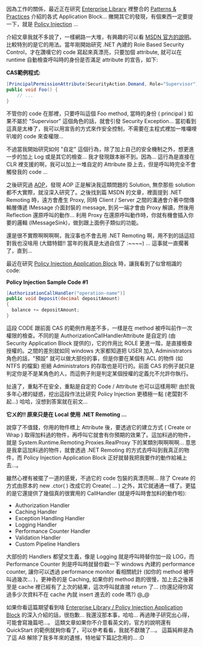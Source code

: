 因為工作的關係，最近正在研究 [Enterprise Library](http://msdn.microsoft.com/en-us/library/dd203099.aspx) 裡整合的 [Patterns & Practices](http://msdn.microsoft.com/en-us/library/ms998572.aspx) 介紹的各式 Application Block... 撇開其它的發現，有個東西一定要提一下，就是 [Policy Injection](http://msdn.microsoft.com/en-us/library/dd139982.aspx) ...

介紹文章我就不多說了，一樣網路一大堆，有興趣的可以看 [MSDN 官方的說明](http://msdn.microsoft.com/en-us/library/dd139982.aspx)。比較特別的是它的用法。當年剛開始研究 .NET 內建的 Role Based Security Control，才在讚嘆它的 code 寫起來真漂亮，只要加個 attribute, 就可以在 runtime 自動檢查呼叫時的身份是否滿足 attribute 的宣告，如下:

**CAS範例程式:**

```csharp
[PrincipalPermissionAttribute(SecurityAction.Demand, Role="Supervisor")]
public void Foo() {
    // ... 
}
```

不管你的 code 在那裡，只要呼叫這個 Foo method, 當時的身份 ( principal ) 如果不屬於 "Supervisor" 這個角色的話，就會引發 Security Exception... 當初看到這真是太棒了，我可以用宣告的方式來作安全控制，不需要在主程式裡加一堆囉哩叭唆的 code 來查權限...

不過當我開始研究如何 "自定" 這個行為，除了加上自己的安全機制之外，想更進一步的加上 Log 或是其它的檢查... 我才發現跟本辦不到。因為... 這行為是直接在 CLR 裡支援的啊，我可以加上一堆自定的 Attribute 掛上去，但是呼叫時完全不會觸發我的 code ...

之後研究過 [AOP](http://en.wikipedia.org/wiki/Aspect-oriented_programming)，發現 AOP 正是解決我這類問題的 Solution, 無奈那些 solution 都不大實際，就沒深入研究了。之後找到篇 MSDN 的文章，裡面提到 .NET Remoting 時，遠方會產生 Proxy, 同時 Client / Server 之間的溝通會介著中間傳輸層傳遞 IMessage 介面封裝的 message, 到另一端才會由 Proxy 解讀，然後用 Reflection 還原呼叫的動作... 利用 Proxy 在還原呼叫動作時，你就有機會插入你要的邏輯 (IMessageSink)，做到跟上面例子類似的功能。

還是很不實際啊啊啊啊，我沒事也不會去用 .NET Remoting 啊，用不到的話這招對我也沒啥用 (大錯特錯!! 當年的我真是太過自信了 :~~~~) ... 這事就一直擱著了，直到...

最近在研究 [Policy Injection Application Block](http://msdn.microsoft.com/en-us/library/dd139982.aspx) 時，讓我看到了似曾相識的 code:

**Policy Injection Sample Code #1**

```csharp
[AuthorizationCallHandler("operation-name")]
public void Deposit(decimal depositAmount)
{
  balance += depositAmount;
}
```

這段 CODE 跟前面 CAS 的範例作用差不多，一樣是在 method 被呼叫前作一次權限的檢查。不同的是 AuthorizationCallHandlerAttribute 是自定的 (由 Security Application Block 提供的)，它的作用比 ROLE 更進一階，是直接檢查授權的。之間的差別就如同 windows 大家都知道把 USER 加入 Administrators 角色的話，"預設" 就可以做大部份的事，但是你要在某個有 ACL 的物件 (如 NTFS 的檔案) 拒絕 Administrators 的存取也是可行的。前面 CAS 的例子就只是判定你是不是某角色的人，而這例子則是判定某個授權的定義允不允許你執行。

扯遠了，重點不在安全，重點是自定的 Code / Attribute 也可以這樣用啊! 由於我多年心裡的疑惑，挖出這段作法比研究 Policy Injection 更積極一點 (老闆對不起...) 哈哈，沒想到答案就在前文...

**它ㄨ的!! 原來只是在 Local 使用 .NET Remoting ...**

說穿了不值錢，你用的物件標上 Attribute 後，要透過它的建立方式 ( Create or Wrap ) 取得加料過的物件，再呼叫它就會有你預期的效果了。這加料過的物件，就是 System.Runtime.Remoting.Proxies.RealProxy 下的某類別啊啊啊啊... 意思是我拿這加料過的物件，就會透過 .NET Remoting 的方式去呼叫到我真正的物件，而 Policy Injection Application Block 正好就替我把我要作的動作給補上去...。

雖然心裡有被擺了一道的感覺，不過它的 code 包裝的真漂亮啊... 除了 Create 的方式由原本的 new .ctor( ) 改成它的 Create( ... ) 之外，其它就通通一樣了。更猛的是它還提供了幾個真的很實用的 CallHandler (就是呼叫時會加料的動作啦):

- Authorization Handler
- Caching Handler
- Exception Handling Handler
- Logging Handler
- Performance Counter Handler
- Validation Handler
- Custom Pipeline Handlers

大部份的 Handlers 都望文生義，像是 Logging 就是呼叫時替你加一段 LOG，而 Performance Counter 則是呼叫時就替你戳一下 windows 內建的 performance counter, 讓你可以透過 performance monitor 看相關統計 (如你的 method 被呼叫過幾次... )，更神奇的是 Caching, 如果你的 method 跑的很慢，加上去之後甚至是 cache 裡已經有了上次的結果，這次呼叫就直接 return 了... (你還記得你寫過多少次資料不在 cache 內就 insert 進去的 code 嗎?) @_@

如果你看這篇期望看到啥 [Enterprise Library / Policy Injection Application Block](http://msdn.microsoft.com/en-us/library/dd139982.aspx) 的深入介紹的話，很抱歉... 我還沒那本事，哈哈... 再過陣子研究出心得，可能會寫幾篇吧...。 這類文章如果你不介意看英文的，官方的說明還有 QuickStart 的範例就夠你看了，可以參考看看，我就不獻醜了...。 這篇純粹是為了這 AB 解除了我多年來的遺憾，特地留下篇記念用的... :D